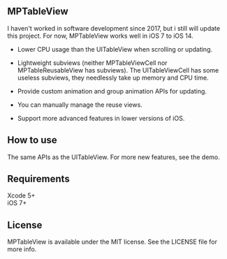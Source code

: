 ## MPTableView
I haven't worked in software development since 2017, but i still will update this project. For now, MPTableView works well in iOS 7 to iOS 14.

- Lower CPU usage than the UITableView when scrolling or updating.

- Lightweight subviews (neither MPTableViewCell nor MPTableReusableView has subviews). The UITableViewCell has some useless subviews, they needlessly take up memory and CPU time.

- Provide custom animation and group animation APIs for updating.

- You can manually manage the reuse views.

- Support more advanced features in lower versions of iOS.

## How to use
The same APIs as the UITableView. For more new features, see the demo.

## Requirements
Xcode 5+  
iOS 7+

## License
MPTableView is available under the MIT license. See the LICENSE file for more info.

